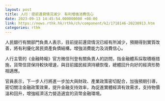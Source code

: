 ```yaml
---
layout: post
title: 人行：提前還貸情況減少　有利增強消費信心
date: 2023-09-13 14:45:54.000000000 +08:00
link: https://news.rthk.hk/rthk/ch/component/k2/1718146-20230913.htm
categories: rthk
---
```


人民銀行有關部門負責人表示，目前提前還貸情況已經有所減少，預期得到實質改善，將有利優化居民資產負債結構，增強消費能力及消費信心。

人行主管的《金融時報》官方微信刊登有關負責人的訪問，指金融體系採取積極措施，貨幣信貸保持較快增速，與目前國民經濟持續恢復，總體回升向好的經濟形勢相適應。

官員表示，下一步人行將進一步加大與財政、產業政策密切配合，加強預期引導，密切關注金融政策效果，提升金融支持效率，為促進實體經濟有效需求，支持物價溫和回升，增強經濟活力營造適宜的貨幣金融環境。
